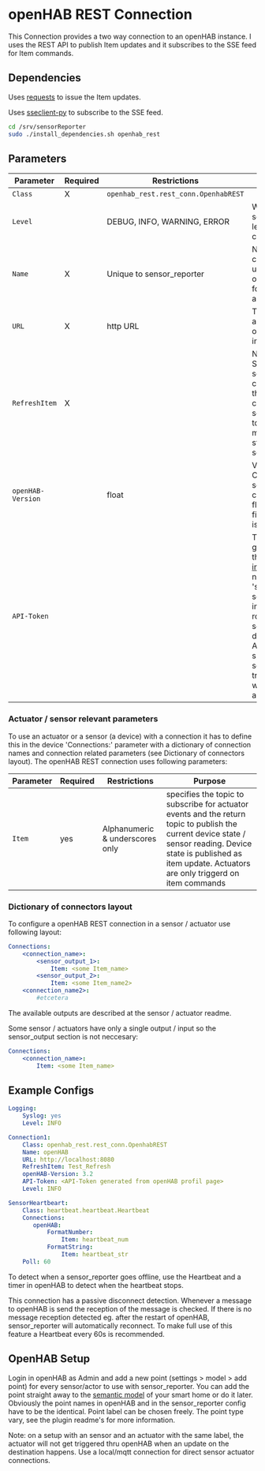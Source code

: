 # openHAB REST Connection

This Connection provides a two way connection to an openHAB instance.
I uses the REST API to publish Item updates and it subscribes to the SSE feed for Item commands.

## Dependencies

Uses [requests](https://pypi.org/project/requests/) to issue the Item updates.

Uses [sseclient-py](https://pypi.org/project/sseclient-py/) to subscribe to the SSE feed.

```bash
cd /srv/sensorReporter
sudo ./install_dependencies.sh openhab_rest
```

## Parameters

| Parameter         | Required | Restrictions                         | Purpose                                                                                                                                                                                                                                                                                         |
|-------------------|----------|--------------------------------------|-------------------------------------------------------------------------------------------------------------------------------------------------------------------------------------------------------------------------------------------------------------------------------------------------|
| `Class`           | X        | `openhab_rest.rest_conn.OpenhabREST` |                                                                                                                                                                                                                                                                                                 |
| `Level`           |          | DEBUG, INFO, WARNING, ERROR          | When provided, sets the logging level for the connection.                                                                                                                                                                                                                                       |
| `Name`            | X        | Unique to sensor_reporter            | Name for the connection, used in the list of Connections for Actuators and Sensors.                                                                                                                                                                                                             |
| `URL`             | X        | http URL                             | The base URL and port of the openHAB instance.                                                                                                                                                                                                                                                  |
| `RefreshItem`     | X        |                                      | Name of a Switch Item; sending an ON command to the Item will cause sensor_reporter to publish the most recent state of all the sensors.                                                                                                                                                        |
| `openHAB-Version` |          | float                                | Version of the OpenHAB server to connect to as floating point figure. Default is '2.0'.                                                                                                                                                                                                         |
| `API-Token`       |          |                                      | The API token generated on the [web interface](https://www.openhab.org/docs/configuration/apitokens.html). Only needed if 'settings > API-security > implicit user role (advanced settings)' is disabled. If no API token is specified sensor_reporter tries to connect without authentication. |

### Actuator / sensor relevant parameters

To use an actuator or a sensor (a device) with a connection it has to define this in the device 'Connections:' parameter with a dictionary of connection names and connection related parameters (see Dictionary of connectors layout).
The openHAB REST connection uses following parameters:

| Parameter | Required | Restrictions                    | Purpose                                                                                                                                                                                                                |
|-----------|----------|---------------------------------|------------------------------------------------------------------------------------------------------------------------------------------------------------------------------------------------------------------------|
| `Item`    | yes      | Alphanumeric & underscores only | specifies the topic to subscribe for actuator events and the return topic to publish the current device state / sensor reading. Device state is published as item update. Actuators are only triggerd on item commands |

### Dictionary of connectors layout
To configure a openHAB REST connection in a sensor / actuator use following layout:

```yaml
Connections:
    <connection_name>:
        <sensor_output_1>:
            Item: <some Item_name>
        <sensor_output_2>:
            Item: <some Item_name2>
    <connection_name2>:
        #etcetera
```
The available outputs are described at the sensor / actuator readme.

Some sensor / actuators have only a single output / input so the sensor_output section is not neccesary:

```yaml
Connections:
    <connection_name>:
        Item: <some Item_name>
```

## Example Configs

```yaml
Logging:
    Syslog: yes
    Level: INFO

Connection1:
    Class: openhab_rest.rest_conn.OpenhabREST
    Name: openHAB
    URL: http://localhost:8080
    RefreshItem: Test_Refresh
    openHAB-Version: 3.2
    API-Token: <API-Token generated from openHAB profil page>
    Level: INFO

SensorHeartbeart:
    Class: heartbeat.heartbeat.Heartbeat
    Connections:
       openHAB:
           FormatNumber:
               Item: heartbeat_num
           FormatString:
               Item: heartbeat_str
    Poll: 60
```

To detect when a sensor_reporter goes offline, use the Heartbeat and a timer in openHAB to detect when the heartbeat stops.

This connection has a passive disconnect detection.
Whenever a message to openHAB is send the reception of the message is checked.
If there is no message reception detected eg. after the restart of openHAB, sensor_reporter will automatically reconnect.
To make full use of this feature a Heartbeat every 60s is recommended.


## OpenHAB Setup
Login in openHAB as Admin and add a new point (settings > model > add point) for every sensor/actor to use with sensor_reporter.
You can add the point straight away to the [semantic model](https://www.openhab.org/docs/tutorial/model.html) of your smart home or do it later.
Obviously the point names in openHAB and in the sensor_reporter config have to be the identical.
Point label can be chosen freely.
The point type vary, see the plugin readme's for more information.

Note: on a setup with an sensor and an actuator with the same label, the actuator will not get triggered thru openHAB when an update on the destination happens. Use a local/mqtt connection for direct sensor actuator connections.